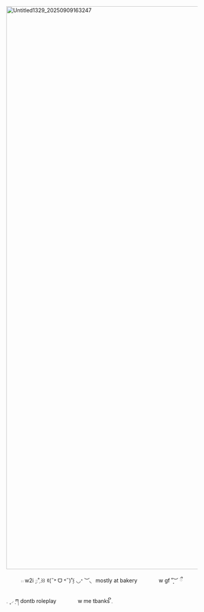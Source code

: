 <img width="2000" height="1482" alt="Untitled1329_20250909163247" src="https://github.com/user-attachments/assets/da71b2a0-2f49-44ac-9554-dc06ffecda06" />

 ⠀‎ ⠀  ⠀𓏼  w2i  ̣̣𓐇˚ִִ𓈒꒱꒱   ꉂ(˵˃ ᗜ ˂˵)˚̣̣꒰
 ◡ᐩ ︶◟⠀mostly at bakery
  ⠀‎ ⠀ ⠀‎ ⠀w gf  ˚̣̣̣︶ ྀ
  ⠀‎ ⠀
 
  𓈒 ۪۪◞݂  ཀ  dontb roleplay
   ⠀‎ ⠀ ⠀‎ ⠀w me tbanks    ິ𓈒
